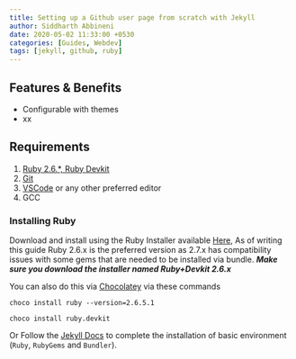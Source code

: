 ```yaml
---
title: Setting up a Github user page from scratch with Jekyll
author: Siddharth Abbineni
date: 2020-05-02 11:33:00 +0530
categories: [Guides, Webdev]
tags: [jekyll, github, ruby]
---
```


## Features & Benefits

- Configurable with themes
- xx

## Requirements

1. [Ruby 2.6.\*, Ruby Devkit](https://rubyinstaller.org/downloads/)
2. [Git](https://git-scm.com/downloads)
3. [VSCode](https://code.visualstudio.com/) or any other preferred editor
4. GCC

### Installing Ruby

Download and install using the Ruby Installer available [Here](https://rubyinstaller.org/downloads/), As of writing this guide Ruby 2.6.x is the preferred version as 2.7.x has compatibility issues with some gems that are needed to be installed via bundle. **_Make sure you download the installer named Ruby+Devkit 2.6.x_**

You can also do this via [Chocolatey](https://chocolatey.org/) via these commands

`choco install ruby --version=2.6.5.1`

`choco install ruby.devkit`

Or Follow the [Jekyll Docs](https://jekyllrb.com/docs/installation/) to complete the installation of basic environment (`Ruby`, `RubyGems` and `Bundler`).
